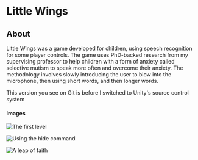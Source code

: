 # Little Wings  

## About
Little Wings was a game developed for children, using speech recognition for some player controls. The game uses PhD-backed research from my supervising professor to help children with a form of anxiety called selective mutism to speak more often and overcome their anxiety. The methodology involves slowly introducing the user to blow into the microphone, then using short words, and then longer words.

This version you see on Git is before I switched to Unity's source control system

#### Images

![The first level](https://i.imgur.com/8Dt16e1.png)

![Using the hide command](https://i.imgur.com/R809zce.jpg)

![A leap of faith](https://i.imgur.com/R809zce.jpg)

